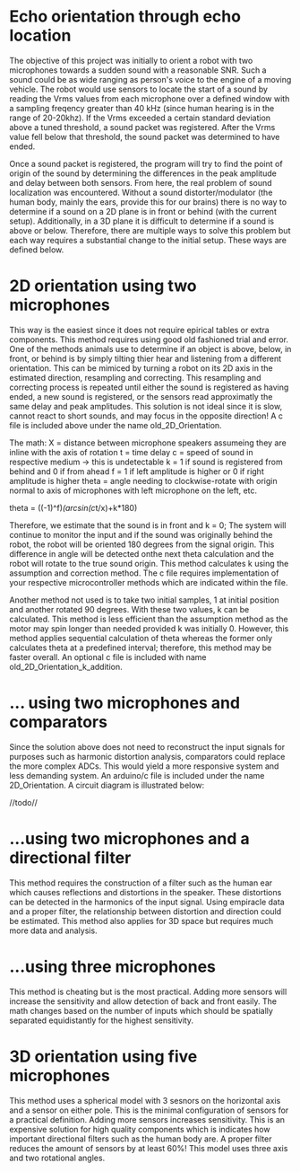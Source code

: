 # Echo orientation through echo location
The objective of this project was initially to orient a robot with two microphones towards a sudden sound with a reasonable SNR. Such a sound could be as wide ranging as person's voice to the engine of a moving vehicle. The robot would use sensors to locate the start of a sound by reading the Vrms values from each microphone over a defined window with a sampling freqency greater than 40 kHz (since human hearing is in the range of 20-20khz). If the Vrms exceeded a certain standard deviation above a tuned threshold, a sound packet was registered. After the Vrms value fell below that threshold, the sound packet was determined to have ended. 

Once a sound packet is registered, the program will try to find the point of origin of the sound by determining the differences in the peak amplitude and delay between both sensors. From here, the real problem of sound localization was encountered. Without a sound distorter/modulator (the human body, mainly the ears, provide this for our brains) there is no way to determine if a sound on a 2D plane is in front or behind (with the current setup). Additionally, in a 3D plane it is difficult to determine if a sound is above or below. Therefore, there are multiple ways to solve this problem but each way requires a substantial change to the initial setup. These ways are defined below.

# 2D orientation using two microphones
This way is the easiest since it does not require epirical tables or extra components. This method requires using good old fashioned trial and error. One of the methods animals use to determine if an object is above, below, in front, or behind is by simply tilting thier hear and listening from a different orientation. This can be mimiced by turning a robot on its 2D axis in the estimated direction, resampling and correcting. This resampling and correcting process is repeated until either the sound is registered as having ended, a new sound is registered, or the sensors read approximatly the same delay and peak amplitudes. This solution is not ideal since it is slow, cannot react to short sounds, and may focus in the opposite direction! A c file is included above under the name old_2D_Orientation.
 
 The math: X = distance between microphone speakers assumeing they are inline with the axis of rotation
 t = time delay
 c = speed of sound in respective medium
 -> this is undetectable   k = 1 if sound is registered from behind and 0 if from ahead
 f = 1 if left amplitude is higher or 0 if right amplitude is higher
 theta = angle needing to clockwise-rotate with origin normal to axis of microphones with left microphone on the left, etc.
 
 theta = ((-1)^f)*(arcsin(c*t/x)+k*180)
 
 Therefore, we estimate that the sound is in front and k = 0; The system will continue to monitor the input and if the sound was originally behind the robot, the robot will be oriented 180 degrees from the signal origin. This difference in angle will be detected onthe next theta calculation and the robot will rotate to the true sound origin. This method calculates k using the assumption and correction method. The c file requires implementation of your respective microcontroller methods which are indicated within the file. 
 
 Another method not used is to take two initial samples, 1 at initial position and another rotated 90 degrees. With these two values, k can be calculated. This method is less efficient than the assumption method as the motor may spin longer than needed provided k was initially 0. However, this method applies sequential calculation of theta whereas the former only calculates theta at a predefined interval; therefore, this method may be faster overall. An optional c file is included with name old_2D_Orientation_k_addition.
 
# ... using two microphones and comparators
Since the solution above does not need to reconstruct the input signals for purposes such as harmonic distortion analysis, comparators could replace the more complex ADCs. This would yield a more responsive system and less demanding system. An arduino/c file is included under the name 2D_Orientation. A circuit diagram is illustrated below:

//todo//
 
 # ...using two microphones and a directional filter
 This method requires the construction of a filter such as the human ear which causes reflections and distortions in the speaker. These distortions can be detected in the harmonics of the input signal. Using empiracle data and a proper filter, the relationship between distortion and direction could be estimated. This method also applies for 3D space but requires much more data and analysis.
 
  # ...using three microphones
  This method is cheating but is the most practical. Adding more sensors will increase the sensitivity and allow detection of back and front easily. The math changes based on the number of inputs which should be spatially separated equidistantly for the highest sensitivity. 
  
  # 3D orientation using five microphones
  This method uses a spherical model with 3 sesnors on the horizontal axis and a sensor on either pole. This is the minimal configuration of sensors for a practical definition. Adding more sensors increases sensitivity. This is an expensive solution for high quality components which is indicates how important directional filters such as the human body are. A proper filter reduces the amount of sensors by at least 60%! This model uses three axis and two rotational angles. 

